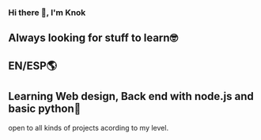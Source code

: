 ### Hi there 👋, I'm Knok

## Always looking for stuff to learn🤓

## EN/ESP🌎

## Learning Web design, Back end with node.js and basic python🐍

open to all kinds of projects acording to my level.

<!--
**knok69/knok69** is a ✨ _special_ ✨ repository because its `README.md` (this file) appears on your GitHub profile.

Here are some ideas to get you started:

- 🔭 I’m currently working on ...
- 🌱 I’m currently learning ...
- 👯 I’m looking to collaborate on ...
- 🤔 I’m looking for help with ...
- 💬 Ask me about ...
- 📫 How to reach me: ...
- 😄 Pronouns: ...
- ⚡ Fun fact: ...
-->
